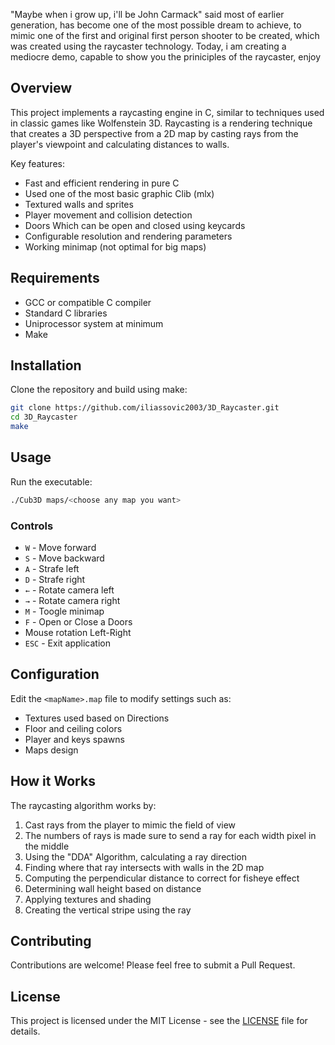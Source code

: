 "Maybe when i grow up, i'll be John Carmack" said most of earlier generation, has become one of the most possible dream to achieve, to mimic one of the first and original first person shooter to be created, which was created using the raycaster technology.
Today, i am creating a mediocre demo, capable to show you the priniciples of the raycaster, enjoy

## Overview

This project implements a raycasting engine in C, similar to techniques used in classic games like Wolfenstein 3D. Raycasting is a rendering technique that creates a 3D perspective from a 2D map by casting rays from the player's viewpoint and calculating distances to walls.

Key features:
- Fast and efficient rendering in pure C
- Used one of the most basic graphic Clib (mlx)
- Textured walls and sprites
- Player movement and collision detection
- Doors Which can be open and closed using keycards
- Configurable resolution and rendering parameters
- Working minimap (not optimal for big maps)

## Requirements

- GCC or compatible C compiler
- Standard C libraries
- Uniprocessor system at minimum
- Make

## Installation

Clone the repository and build using make:

```bash
git clone https://github.com/iliassovic2003/3D_Raycaster.git
cd 3D_Raycaster
make
```

## Usage

Run the executable:

```bash
./Cub3D maps/<choose any map you want>
```

### Controls

- `W` - Move forward
- `S` - Move backward
- `A` - Strafe left
- `D` - Strafe right
- `←` - Rotate camera left
- `→` - Rotate camera right
- `M` - Toogle minimap
- `F` - Open or Close a Doors
- Mouse rotation Left-Right
- `ESC` - Exit application

## Configuration

Edit the `<mapName>.map` file to modify settings such as:
- Textures used based on Directions
- Floor and ceiling colors
- Player and keys spawns
- Maps design

## How it Works

The raycasting algorithm works by:
1. Cast rays from the player to mimic the field of view
2. The numbers of rays is made sure to send a ray for each width pixel in the middle
3. Using the "DDA" Algorithm, calculating a ray direction
2. Finding where that ray intersects with walls in the 2D map
3. Computing the perpendicular distance to correct for fisheye effect
4. Determining wall height based on distance
5. Applying textures and shading
6. Creating the vertical stripe using the ray

## Contributing

Contributions are welcome! Please feel free to submit a Pull Request.


## License

This project is licensed under the MIT License - see the [LICENSE](LICENSE) file for details.
